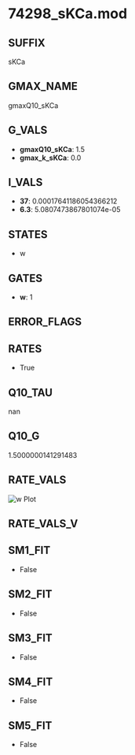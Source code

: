 # 74298_sKCa.mod

## SUFFIX

sKCa

## GMAX_NAME

gmaxQ10_sKCa

## G_VALS

- **gmaxQ10_sKCa**: 1.5
- **gmax_k_sKCa**: 0.0

## I_VALS

- **37**: 0.00017641186054366212
- **6.3**: 5.0807473867801074e-05

## STATES

- w

## GATES

- **w**: 1

## ERROR_FLAGS


## RATES

- True

## Q10_TAU

nan

## Q10_G

1.5000000141291483

## RATE_VALS

![w Plot](/Users/pbozelos/Dropbox/icg-Chai-Panos/supermodels/output_markdown_files/KCa/74298_sKCa.mod/images/w.png)

## RATE_VALS_V

## SM1_FIT

- False

## SM2_FIT

- False

## SM3_FIT

- False

## SM4_FIT

- False

## SM5_FIT

- False

